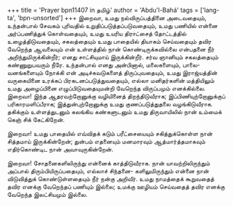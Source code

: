 +++
title = 'Prayer bpn11407 in தமிழ்'
author = 'Abdu'l-Bahá'
tags = ['lang-ta', 'bpn-unsorted']
+++
இறைவா, உமது நல்விருப்பத்தினை அடைவதையும், உந்தன்பால் சேவகம் புரிவதில் உறுதிப்படுத்தப்படுவதையும், உமது பணியில் என்னை அர்ப்பணித்துக் கொள்வதையும், உமது உயரிய திராட்சைத் தோட்டத்தில் உழைத்திடுவதையும், சகலத்தையும் உமது பாதையில் தியாகம் செய்வதையும் தவிர வேறெந்த ஆவலையும் என் உள்ளத்தில் நான் கொண்டிருக்கவில்லை என்பதனை நீர் அறிந்துமிருக்கின்றீர்; எனது சாட்சியுமாய் இருக்கின்றீர். சர்வ ஞானியும் சகலத்தையும் கண்ணுறுபவரும் நீரே. உந்தன்பால் எனது அன்பினால், மலைகளையும், பாலை-வனங்களையும் நோக்கி என் அடிச்சுவடுகளைத் திருப்புவதையும், உமது இராஜ்யத்தின் வருகையினை உரக்கப் பிரகடனப்படுத்துவதையும், எல்லா மனிதர்களின் மத்தியிலும் உமது அழைப்பினை எழுப்பிடுவதையுமன்றி வேறெந்த விருப்பமும் எனக்கில்லை. இறைவா! இந்த ஆதரவற்றோனுக்கு வழியினைத் திறந்திடுவீராக; இப்பிணியுற்றோனுக்குப் பரிகாரமளிப்பீராக; இத்துன்புற்றோனுக்கு உமது குணப்படுத்துதலை வழங்கிடுவீராக. தகிக்கும் உள்ளத்துடனும் கலங்கிய கண்களுடனும் உமது திருவாயிலில் நான் உம்மைக் கெஞ் சிக் கேட்கிறேன். 

இறைவா! உமது பாதையில் எவ்விதக் கடும் பரீட்சையையும் சகித்துக்கொள்ள நான் சித்தமாய் இருக்கின்றேன்; துன்பம் எதனையும் மனமாரவும் ஆத்மார்த்தமாகவும் எதிர்கொண்டிட நான் அவாவுருகின்றேன்.

இறைவா! சோதனைகளிலிருந்து என்னைக் காத்திடுவீராக. நான் யாவற்றிலிருந்தும் அப்பால் திரும்பியிருப்பதையும், எல்லாச் சிந்தனை- களிலுமிருந்தும் என்னை நான் விடுவித்துக் கொண்டுள்ளதையும் நீர் நன்கு அறிவீர். உமது நாமத்தைக் கூறுவதைத் தவிர எனக்கு வேறெந்தப் பணியும் இல்லை; உமக்கு ஊழியம் செய்வதைத் தவிர எனக்கு வேறெந்த இலட்சியமும் இல்லை.
